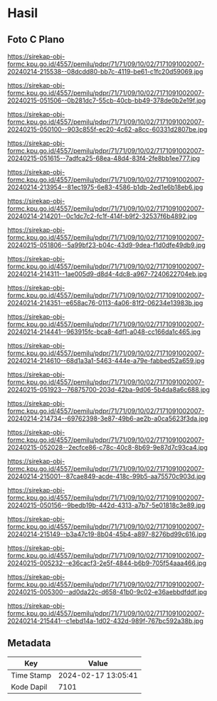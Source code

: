 # Hasil

## Foto C Plano

https://sirekap-obj-formc.kpu.go.id/4557/pemilu/pdpr/71/71/09/10/02/7171091002007-20240214-215538--08dcdd80-bb7c-4119-be61-c1fc20d59069.jpg

https://sirekap-obj-formc.kpu.go.id/4557/pemilu/pdpr/71/71/09/10/02/7171091002007-20240215-051506--0b281dc7-55cb-40cb-bb49-378de0b2e19f.jpg

https://sirekap-obj-formc.kpu.go.id/4557/pemilu/pdpr/71/71/09/10/02/7171091002007-20240215-050100--903c855f-ec20-4c62-a8cc-60331d2807be.jpg

https://sirekap-obj-formc.kpu.go.id/4557/pemilu/pdpr/71/71/09/10/02/7171091002007-20240215-051615--7adfca25-68ea-48d4-83f4-2fe8bb1ee777.jpg

https://sirekap-obj-formc.kpu.go.id/4557/pemilu/pdpr/71/71/09/10/02/7171091002007-20240214-213954--81ec1975-6e83-4586-b1db-2ed1e6b18eb6.jpg

https://sirekap-obj-formc.kpu.go.id/4557/pemilu/pdpr/71/71/09/10/02/7171091002007-20240214-214201--0c1dc7c2-fc1f-414f-b9f2-32537f6b4892.jpg

https://sirekap-obj-formc.kpu.go.id/4557/pemilu/pdpr/71/71/09/10/02/7171091002007-20240215-051806--5a99bf23-b04c-43d9-9dea-f1d0dfe49db9.jpg

https://sirekap-obj-formc.kpu.go.id/4557/pemilu/pdpr/71/71/09/10/02/7171091002007-20240214-214311--1ae005d9-d8d4-4dc8-a967-7240622704eb.jpg

https://sirekap-obj-formc.kpu.go.id/4557/pemilu/pdpr/71/71/09/10/02/7171091002007-20240214-214351--e658ac76-0113-4a06-81f2-06234e13983b.jpg

https://sirekap-obj-formc.kpu.go.id/4557/pemilu/pdpr/71/71/09/10/02/7171091002007-20240214-214441--963915fc-bca8-4df1-a048-cc166da1c465.jpg

https://sirekap-obj-formc.kpu.go.id/4557/pemilu/pdpr/71/71/09/10/02/7171091002007-20240214-214610--68d1a3a1-5463-444e-a79e-fabbed52a659.jpg

https://sirekap-obj-formc.kpu.go.id/4557/pemilu/pdpr/71/71/09/10/02/7171091002007-20240215-051923--76875700-203d-42ba-9d06-5b4da8a6c688.jpg

https://sirekap-obj-formc.kpu.go.id/4557/pemilu/pdpr/71/71/09/10/02/7171091002007-20240214-214734--69762398-3e87-49b6-ae2b-a0ca5623f3da.jpg

https://sirekap-obj-formc.kpu.go.id/4557/pemilu/pdpr/71/71/09/10/02/7171091002007-20240215-052028--2ecfce86-c78c-40c8-8b69-9e87d7c93ca4.jpg

https://sirekap-obj-formc.kpu.go.id/4557/pemilu/pdpr/71/71/09/10/02/7171091002007-20240214-215001--87cae849-acde-418c-99b5-aa75570c903d.jpg

https://sirekap-obj-formc.kpu.go.id/4557/pemilu/pdpr/71/71/09/10/02/7171091002007-20240215-050156--9bedb19b-442d-4313-a7b7-5e01818c3e89.jpg

https://sirekap-obj-formc.kpu.go.id/4557/pemilu/pdpr/71/71/09/10/02/7171091002007-20240214-215149--b3a47c19-8b04-45b4-a897-8276bd99c616.jpg

https://sirekap-obj-formc.kpu.go.id/4557/pemilu/pdpr/71/71/09/10/02/7171091002007-20240215-005232--e36cacf3-2e5f-4844-b6b9-705f54aaa466.jpg

https://sirekap-obj-formc.kpu.go.id/4557/pemilu/pdpr/71/71/09/10/02/7171091002007-20240215-005300--ad0da22c-d658-41b0-9c02-e36aebbdfddf.jpg

https://sirekap-obj-formc.kpu.go.id/4557/pemilu/pdpr/71/71/09/10/02/7171091002007-20240214-215441--c1ebd14a-1d02-432d-989f-767bc592a38b.jpg


## Metadata

| Key        | Value               |
| ---------- | ------------------- |
| Time Stamp | 2024-02-17 13:05:41 |
| Kode Dapil | 7101                |



